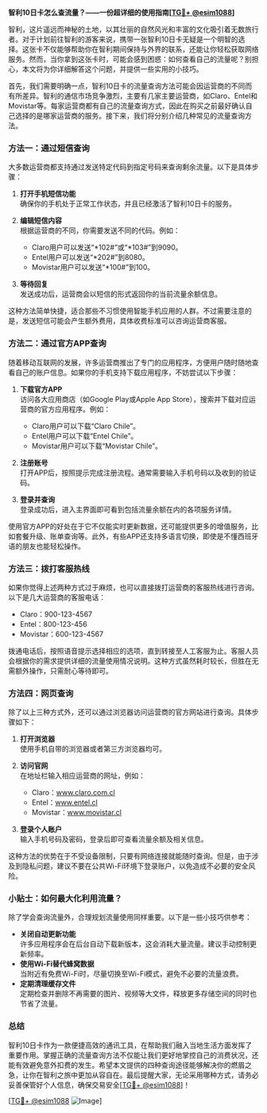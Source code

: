 **智利10日卡怎么查流量？——一份超详细的使用指南[[TG💪+ @esim1088](https://t.me/s/esim1088)]**

智利，这片遥远而神秘的土地，以其壮丽的自然风光和丰富的文化吸引着无数旅行者。对于计划前往智利的游客来说，携带一张智利10日卡无疑是一个明智的选择。这张卡不仅能够帮助你在智利期间保持与外界的联系，还能让你轻松获取网络服务。然而，当你拿到这张卡时，可能会感到困惑：如何查看自己的流量呢？别担心，本文将为你详细解答这个问题，并提供一些实用的小技巧。

首先，我们需要明确一点，智利10日卡的流量查询方法可能会因运营商的不同而有所差异。智利的通信市场竞争激烈，主要有几家主要运营商，如Claro、Entel和Movistar等。每家运营商都有自己的流量查询方式，因此在购买之前最好确认自己选择的是哪家运营商的服务。接下来，我们将分别介绍几种常见的流量查询方法。

### 方法一：通过短信查询

大多数运营商都支持通过发送特定代码到指定号码来查询剩余流量。以下是具体步骤：

1. **打开手机短信功能**  
   确保你的手机处于正常工作状态，并且已经激活了智利10日卡的服务。

2. **编辑短信内容**  
   根据运营商的不同，你需要发送不同的代码。例如：
   - Claro用户可以发送“*102#”或“*103#”到9090。
   - Entel用户可以发送“*202#”到8080。
   - Movistar用户可以发送“*100#”到100。

3. **等待回复**  
   发送成功后，运营商会以短信的形式返回你的当前流量余额信息。

这种方法简单快捷，适合那些不习惯使用智能手机应用的人群。不过需要注意的是，发送短信可能会产生额外费用，具体收费标准可以咨询运营商客服。

### 方法二：通过官方APP查询

随着移动互联网的发展，许多运营商推出了专门的应用程序，方便用户随时随地查看自己的账户信息。如果你的手机支持下载应用程序，不妨尝试以下步骤：

1. **下载官方APP**  
   访问各大应用商店（如Google Play或Apple App Store），搜索并下载对应运营商的官方应用程序。例如：
   - Claro用户可以下载“Claro Chile”。
   - Entel用户可以下载“Entel Chile”。
   - Movistar用户可以下载“Movistar Chile”。

2. **注册账号**  
   打开APP后，按照提示完成注册流程。通常需要输入手机号码以及收到的验证码。

3. **登录并查询**  
   登录成功后，进入主界面即可看到包括流量余额在内的各项服务详情。

使用官方APP的好处在于它不仅能实时更新数据，还可能提供更多的增值服务，比如套餐升级、账单查询等。此外，有些APP还支持多语言切换，即使是不懂西班牙语的朋友也能轻松操作。

### 方法三：拨打客服热线

如果你觉得上述两种方式过于麻烦，也可以直接拨打运营商的客服热线进行咨询。以下是几大运营商的客服电话：
- Claro：900-123-4567
- Entel：800-123-456
- Movistar：600-123-4567

拨通电话后，按照语音提示选择相应的选项，直到转接至人工客服为止。客服人员会根据你的需求提供详细的流量使用情况说明。这种方式虽然耗时较长，但胜在无需额外操作，只需耐心等待即可。

### 方法四：网页查询

除了以上三种方式外，还可以通过浏览器访问运营商的官方网站进行查询。具体步骤如下：
1. **打开浏览器**  
   使用手机自带的浏览器或者第三方浏览器均可。

2. **访问官网**  
   在地址栏输入相应运营商的网址，例如：
   - Claro：www.claro.com.cl
   - Entel：www.entel.cl
   - Movistar：www.movistar.cl

3. **登录个人账户**  
   输入手机号码及密码，登录后即可查看流量余额及相关信息。

这种方法的优势在于不受设备限制，只要有网络连接就能随时查询。但是，由于涉及到隐私问题，建议不要在公共Wi-Fi环境下登录账户，以免造成不必要的安全风险。

### 小贴士：如何最大化利用流量？

除了学会查询流量外，合理规划流量使用同样重要。以下是一些小技巧供参考：
- **关闭自动更新功能**  
  许多应用程序会在后台自动下载新版本，这会消耗大量流量。建议手动控制更新频率。
- **使用Wi-Fi替代蜂窝数据**  
  当附近有免费Wi-Fi时，尽量切换至Wi-Fi模式，避免不必要的流量浪费。
- **定期清理缓存文件**  
  定期检查并删除不再需要的图片、视频等大文件，释放更多存储空间的同时也节省了流量。

### 总结

智利10日卡作为一款便捷高效的通讯工具，在帮助我们融入当地生活方面发挥了重要作用。掌握正确的流量查询方法不仅能让我们更好地掌控自己的消费状况，还能有效避免意外扣费的发生。希望本文提供的四种查询途径能够解决你的燃眉之急，让你在智利之旅中更加从容自在。最后提醒大家，无论采用哪种方式，请务必妥善保管好个人信息，确保交易安全[[TG💪+ @esim1088](https://t.me/s/esim1088)]！

[[TG💪+ @esim1088](https://t.me/s/esim1088) ![Image](https://i.postimg.cc/4NQfJmqS/Snipaste-2025-05-13-00-14-12.png)]